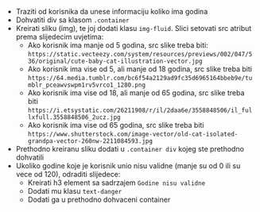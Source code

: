 - Traziti od korisnika da unese informaciju koliko ima godina
- Dohvatiti div sa klasom `.container`
- Kreirati sliku (img), te joj dodati klasu `img-fluid`. Slici setovati src atribut prema slijedecim uvjetima:
    - Ako korisnik ima manje od 5 godina, src slike treba biti: `https://static.vecteezy.com/system/resources/previews/002/047/536/original/cute-baby-cat-illustration-vector.jpg`
    - Ako korisnik ima vise od 5, ali manje od 18 godina, src slike treba biti `https://64.media.tumblr.com/bc6f54a2129ad9fc35d6965164bbeb9e/tumblr_pceawvswpm1rv5vrco1_1280.png`
    - Ako korisnik ima vise od 18, ali manje od 65 godina, src slike treba biti `https://i.etsystatic.com/26211908/r/il/2daa6e/3558848506/il_fullxfull.3558848506_2ucz.jpg`
    - Ako korisnik ima vise od 65 godina, src slike treba biti `https://www.shutterstock.com/image-vector/old-cat-isolated-grandpa-vector-260nw-2211084593.jpg`
- Prethodno kreiranu sliku dodati u `.container div` kojeg ste prethodno dohvatili
- Ukoliko godine koje je korisnik unio nisu validne (manje su od 0 ili su vece od 120), odraditi slijedece:
    - Kreirati h3 element sa sadrzajem `Godine nisu validne`
    - Dodati mu klasu `text-danger`
    - Dodati ga u prethodno dohvaceni container